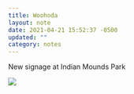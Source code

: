 ```yaml
---
title: Woohoda
layout: note
date: 2021-04-21 15:52:37 -0500
updated: ""
category: notes
---
```

New signage at Indian Mounds Park 

![](https://timculverhouse.com/assets/img/woohoda.jpeg)